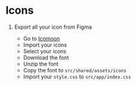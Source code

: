 # Icons

1. Export all your icon from Figma

   - Go to [Icomoon](https://icomoon.io/)
   - Import your icons
   - Select your icons
   - Download the font
   - Unzip the font
   - Copy the font to `src/shared/assets/icons`
   - Import your `style.css` to `src/app/index.css`

